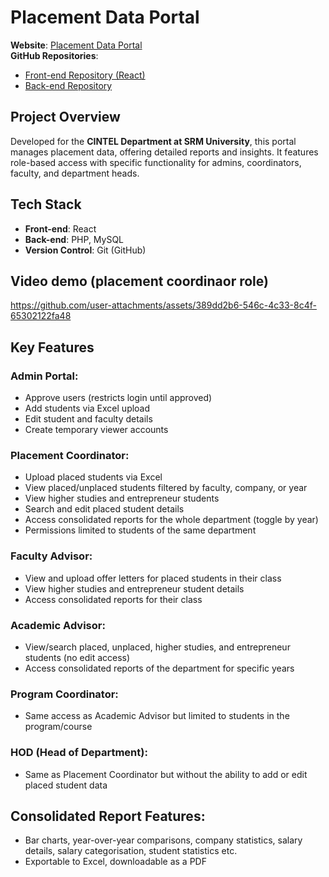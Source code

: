 # Placement Data Portal

**Website**: [Placement Data Portal](https://placementdata.in)  
**GitHub Repositories**:  
- [Front-end Repository (React)](https://github.com/ishan9678/placement-data-web)
- [Back-end Repository](https://github.com/ishan9678/placement-data-server)

## Project Overview
Developed for the **CINTEL Department at SRM University**, this portal manages placement data, offering detailed reports and insights. It features role-based access with specific functionality for admins, coordinators, faculty, and department heads.

## Tech Stack
- **Front-end**: React
- **Back-end**: PHP, MySQL
- **Version Control**: Git (GitHub)

## Video demo (placement coordinaor role)

  


https://github.com/user-attachments/assets/389dd2b6-546c-4c33-8c4f-65302122fa48




## Key Features

### **Admin Portal**:
- Approve users (restricts login until approved)
- Add students via Excel upload
- Edit student and faculty details
- Create temporary viewer accounts

### **Placement Coordinator**:
- Upload placed students via Excel
- View placed/unplaced students filtered by faculty, company, or year
- View higher studies and entrepreneur students
- Search and edit placed student details
- Access consolidated reports for the whole department (toggle by year)
- Permissions limited to students of the same department

### **Faculty Advisor**:
- View and upload offer letters for placed students in their class
- View higher studies and entrepreneur student details
- Access consolidated reports for their class

### **Academic Advisor**:
- View/search placed, unplaced, higher studies, and entrepreneur students (no edit access)
- Access consolidated reports of the department for specific years

### **Program Coordinator**:
- Same access as Academic Advisor but limited to students in the program/course

### **HOD (Head of Department)**:
- Same as Placement Coordinator but without the ability to add or edit placed student data

## **Consolidated Report** Features:
- Bar charts, year-over-year comparisons, company statistics, salary details, salary categorisation, student statistics etc.
- Exportable to Excel, downloadable as a PDF
